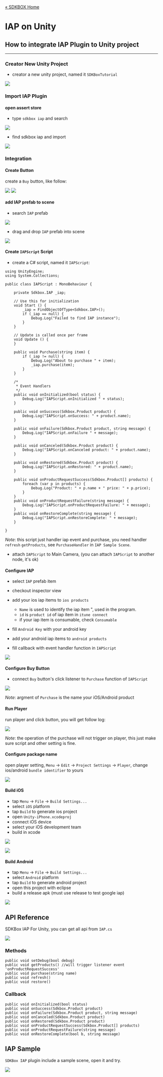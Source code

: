 [&#171; SDKBOX Home](http://sdkbox.com)

<h1>IAP on Unity</h1>

## How to integrate IAP Plugin to Unity project
---

### Creator New Unity Project

* creator a new unity project, named it `SDKBoxTutorial`

![](../imgs/unity_tutorial_create_project.png)

### Import IAP Plugin

#### open assert store

* type `sdkbox iap` and search

![](../imgs/unity_tutorial_iap_detail.png)

* find sdkbox iap and import

![](../imgs/unity_tutorial_import_iap.jpeg)

### Integration

#### Create Button

create a `Buy` button, like follow:

![](../imgs/unity_tutorial_hierarchy.png)
![](../imgs/unity_tutorial_button_ui.png)

#### add IAP prefab to scene

* search `IAP` prefab

![](../imgs/unity_tutorial_search_iap_prefab.png)

* drag and drop `IAP` prefab into scene

![](../imgs/unity_tutorial_include_iap_hierarchy.png)


#### Create `IAPScript` Script

* create a C# script, named it `IAPScript`:

```
using UnityEngine;
using System.Collections;

public class IAPScript : MonoBehaviour {

    private Sdkbox.IAP _iap;

    // Use this for initialization
    void Start () {
        _iap = FindObjectOfType<Sdkbox.IAP>();
        if (_iap == null) {
            Debug.Log("Failed to find IAP instance");
        }
    }

    // Update is called once per frame
    void Update () {
    }

    public void Purchase(string item) {
        if (_iap != null) {
            Debug.Log("About to purchase " + item);
            _iap.purchase(item);
        }
    }

    /*
     * Event Handlers
     */
    public void onInitialized(bool status) {
        Debug.Log("IAPScript.onInitialized " + status);
    }

    public void onSuccess(Sdkbox.Product product) {
        Debug.Log("IAPScript.onSuccess: " + product.name);
    }

    public void onFailure(Sdkbox.Product product, string message) {
        Debug.Log("IAPScript.onFailure " + message);
    }

    public void onCanceled(Sdkbox.Product product) {
        Debug.Log("IAPScript.onCanceled product: " + product.name);
    }

    public void onRestored(Sdkbox.Product product) {
        Debug.Log("IAPScript.onRestored: " + product.name);
    }

    public void onProductRequestSuccess(Sdkbox.Product[] products) {
        foreach (var p in products) {
            Debug.Log("Product: " + p.name + " price: " + p.price);
        }
    }
    public void onProductRequestFailure(string message) {
        Debug.Log("IAPScript.onProductRequestFailure: " + message);
    }
    public void onRestoreComplete(string message) {
        Debug.Log("IAPScript.onRestoreComplete: " + message);
    }

}
```

 *Note*: this script just handler iap event and purchase, you need handler `refresh` `getProducts`, see `PurchaseHandler` in `IAP Sample Scene`.

* attach `IAPScript` to Main Camera, (you can attach `IAPScript` to another node, it's ok)

#### Configure IAP

* select `IAP` prefab item
* checkout inspector view
* add your ios iap items to `ios products`

    - `Name` is used to identify the iap item ", used in the program.
    - `id` is `product id` of iap item in `itune connect`
    - if your iap item is consumable, check `Consumable`

* fill `Android Key` with your android key
* add your android iap items to `android products`

* fill callback with event handler function in `IAPScript`

![](../imgs/unity_tutorial_iap_prefab_detail.png)

#### Configure Buy Button

* connect `Buy` button's click listener to `Purchase` function of `IAPScript`

![](../imgs/unity_tutorial_button_callback.png)

 *Note*: argment of `Purchase` is the name your iOS/Android product

#### Run Player

run player and click button, you will get follow log:

![](../imgs/unity_tutorial_simulator_log1.png)

 *Note*: the operation of the purchase will not trigger on player, this just make sure script and other setting is fine.

#### Configure package name

open player setting, `Menu` -> `Edit` -> `Project Settings` -> `Player`, change ios/android `bundle identifier` to yours

![](../imgs/unity_tutorial_player_setting_ios.png)

#### Build iOS

* tap `Menu` -> `File` -> `Build Settings...`
* select `iOS` platform
* tap `Build` to generate ios project
* open `Unity-iPhone.xcodeproj`
* connect iOS device
* select your iOS development team
* build in xcode

![](../imgs/unity_tutorial_purchase_hint_screen.jpg)

![](../imgs/unity_tutorial_purchase_success_screen.jpg)

#### Build Android

* tap `Menu` -> `File` -> `Build Settings...`
* select `Android` platform
* tap `Build` to generate android project
* open this project with eclipse
* build a release apk (must use release to test google iap)

![](../imgs/unity_tutorial_purchase_dialog_android.jpg)


## API Reference

SDKBox IAP For Unity, you can get all api from `IAP.cs`

![](../imgs/unity_tutorial_search_iap_script.png)

### Methods

```
public void setDebug(bool debug)
public void getProducts() //will trigger listener event 'onProductRequestSuccess'
public void purchase(string name)
public void refresh()
public void restore()
```

### Callback

```
public void onInitialized(bool status)
public void onSuccess(Sdkbox.Product product)
public void onFailure(Sdkbox.Product product, string message)
public void onCanceled(Sdkbox.Product product)
public void onRestored(Sdkbox.Product product)
public void onProductRequestSuccess(Sdkbox.Product[] products)
public void onProductRequestFailure(string message)
public void onRestoreComplete(bool b, string message)
```

## IAP Sample

`SDKBox IAP` plugin include a sample scene, open it and try.

![](../imgs/unity_tutorial_search_iap_sample_scene.png)
